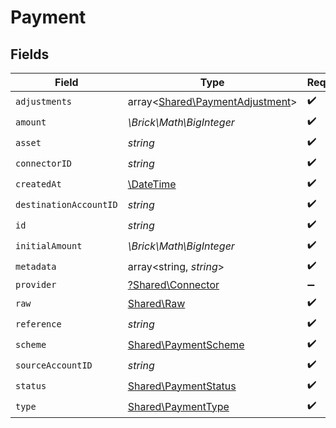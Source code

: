 # Payment


## Fields

| Field                                                                       | Type                                                                        | Required                                                                    | Description                                                                 | Example                                                                     |
| --------------------------------------------------------------------------- | --------------------------------------------------------------------------- | --------------------------------------------------------------------------- | --------------------------------------------------------------------------- | --------------------------------------------------------------------------- |
| `adjustments`                                                               | array<[Shared\PaymentAdjustment](../../Models/Shared/PaymentAdjustment.md)> | :heavy_check_mark:                                                          | N/A                                                                         |                                                                             |
| `amount`                                                                    | *\Brick\Math\BigInteger*                                                    | :heavy_check_mark:                                                          | N/A                                                                         | 100                                                                         |
| `asset`                                                                     | *string*                                                                    | :heavy_check_mark:                                                          | N/A                                                                         | USD                                                                         |
| `connectorID`                                                               | *string*                                                                    | :heavy_check_mark:                                                          | N/A                                                                         |                                                                             |
| `createdAt`                                                                 | [\DateTime](https://www.php.net/manual/en/class.datetime.php)               | :heavy_check_mark:                                                          | N/A                                                                         |                                                                             |
| `destinationAccountID`                                                      | *string*                                                                    | :heavy_check_mark:                                                          | N/A                                                                         |                                                                             |
| `id`                                                                        | *string*                                                                    | :heavy_check_mark:                                                          | N/A                                                                         | XXX                                                                         |
| `initialAmount`                                                             | *\Brick\Math\BigInteger*                                                    | :heavy_check_mark:                                                          | N/A                                                                         | 100                                                                         |
| `metadata`                                                                  | array<string, *string*>                                                     | :heavy_check_mark:                                                          | N/A                                                                         |                                                                             |
| `provider`                                                                  | [?Shared\Connector](../../Models/Shared/Connector.md)                       | :heavy_minus_sign:                                                          | N/A                                                                         |                                                                             |
| `raw`                                                                       | [Shared\Raw](../../Models/Shared/Raw.md)                                    | :heavy_check_mark:                                                          | N/A                                                                         |                                                                             |
| `reference`                                                                 | *string*                                                                    | :heavy_check_mark:                                                          | N/A                                                                         |                                                                             |
| `scheme`                                                                    | [Shared\PaymentScheme](../../Models/Shared/PaymentScheme.md)                | :heavy_check_mark:                                                          | N/A                                                                         |                                                                             |
| `sourceAccountID`                                                           | *string*                                                                    | :heavy_check_mark:                                                          | N/A                                                                         |                                                                             |
| `status`                                                                    | [Shared\PaymentStatus](../../Models/Shared/PaymentStatus.md)                | :heavy_check_mark:                                                          | N/A                                                                         |                                                                             |
| `type`                                                                      | [Shared\PaymentType](../../Models/Shared/PaymentType.md)                    | :heavy_check_mark:                                                          | N/A                                                                         |                                                                             |